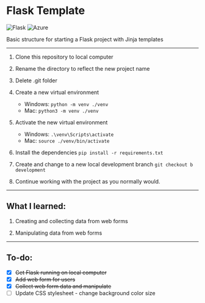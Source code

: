 # Flask Template
![Flask](https://img.shields.io/badge/-Flask-black?logo=flask)
![Azure](https://img.shields.io/badge/-Azure-blue?logo=microsoftazure)

Basic structure for starting a Flask project with Jinja templates

---
1. Clone this repository to local computer

2. Rename the directory to reflect the new project name

3. Delete .git folder

4. Create a new virtual environment 
    - Windows:  ```python -m venv ./venv```
    - Mac:  ```python3 -m venv ./venv```

5. Activate the new virtual environment
   - Windows:  ```.\venv\Scripts\activate```
   - Mac:  ```source ./venv/bin/activate```

6. Install the dependencies ```pip install -r requirements.txt```

7. Create and change to a new local development branch ```git checkout b development```

7. Continue working with the project as you normally would.

---
## What I learned:
1. Creating and collecting data from web forms

2. Manipulating data from web forms

---

## To-do: 

- [x] ~~Get Flask running on local computer~~
- [x] ~~Add web form for users~~
- [x] ~~Collect web form data and manipulate~~
- [ ] Update CSS stylesheet - change background color size
